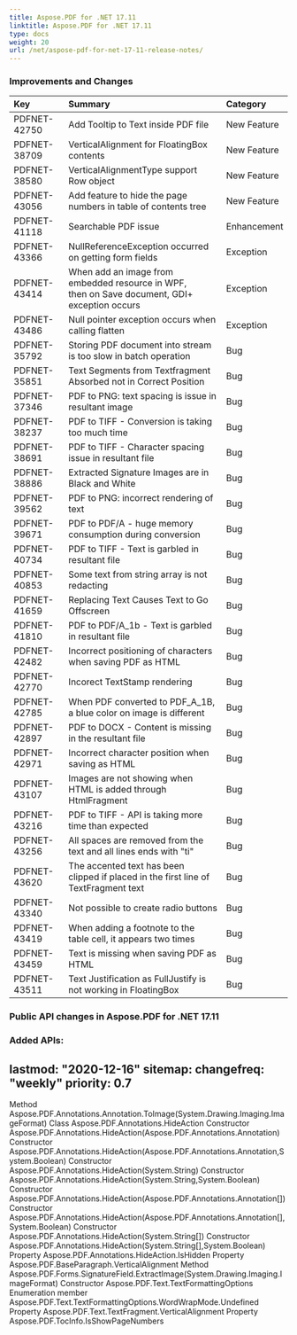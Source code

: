 ```yaml
---
title: Aspose.PDF for .NET 17.11 
linktitle: Aspose.PDF for .NET 17.11 
type: docs
weight: 20
url: /net/aspose-pdf-for-net-17-11-release-notes/
---
```


### **Improvements and Changes**

|**Key**|**Summary**|**Category**|
| :- | :- | :- |
|PDFNET-42750|Add Tooltip to Text inside PDF file|New Feature|
|PDFNET-38709|VerticalAlignment for FloatingBox contents|New Feature|
|PDFNET-38580|VerticalAlignmentType support Row object|New Feature|
|PDFNET-43056|Add feature to hide the page numbers in table of contents tree|New Feature|
|PDFNET-41118|Searchable PDF issue|Enhancement|
|PDFNET-43366|NullReferenceException occurred on getting form fields|Exception|
|PDFNET-43414|When add an image from embedded resource in WPF, <br>then on Save document, GDI+ exception occurs|Exception|
|PDFNET-43486|Null pointer exception occurs when calling flatten|Exception|
|PDFNET-35792|Storing PDF document into stream is too slow in batch operation|Bug|
|PDFNET-35851|Text Segments from Textfragment Absorbed not in Correct Position|Bug|
|PDFNET-37346|PDF to PNG: text spacing is issue in resultant image|Bug|
|PDFNET-38237|PDF to TIFF - Conversion is taking too much time|Bug|
|PDFNET-38691|PDF to TIFF - Character spacing issue in resultant file |Bug|
|PDFNET-38886|Extracted Signature Images are in Black and White |Bug|
|PDFNET-39562|PDF to PNG: incorrect rendering of text |Bug|
|PDFNET-39671|PDF to PDF/A - huge memory consumption during conversion|Bug|
|PDFNET-40734|PDF to TIFF - Text is garbled in resultant file|Bug|
|PDFNET-40853|Some text from string array is not redacting|Bug|
|PDFNET-41659|Replacing Text Causes Text to Go Offscreen|Bug|
|PDFNET-41810|PDF to PDF/A_1b - Text is garbled in resultant file|Bug|
|PDFNET-42482|Incorrect positioning of characters when saving PDF as HTML|Bug|
|PDFNET-42770|Incorect TextStamp rendering|Bug|
|PDFNET-42785|When PDF converted to PDF_A_1B, a blue color on image is different|Bug|
|PDFNET-42897|PDF to DOCX - Content is missing in the resultant file|Bug|
|PDFNET-42971|Incorrect character position when saving as HTML|Bug|
|PDFNET-43107|Images are not showing when HTML is added through HtmlFragment|Bug|
|PDFNET-43216|PDF to TIFF - API is taking more time than expected|Bug|
|PDFNET-43256|All spaces are removed from the text and all lines ends with "ti"|Bug|
|PDFNET-43620|The accented text has been clipped if placed in the first line of TextFragment text|Bug|
|PDFNET-43340|Not possible to create radio buttons|Bug|
|PDFNET-43419|When adding a footnote to the table cell, it appears two times|Bug|
|PDFNET-43459|Text is missing when saving PDF as HTML|Bug|
|PDFNET-43511|Text Justification as FullJustify is not working in FloatingBox|Bug|
### **Public API changes in Aspose.PDF for .NET 17.11**
### **Added APIs:**
lastmod: "2020-12-16"
sitemap:
    changefreq: "weekly"
    priority: 0.7
-----
Method Aspose.PDF.Annotations.Annotation.ToImage(System.Drawing.Imaging.ImageFormat)
Class Aspose.PDF.Annotations.HideAction
Constructor Aspose.PDF.Annotations.HideAction(Aspose.PDF.Annotations.Annotation)
Constructor Aspose.PDF.Annotations.HideAction(Aspose.PDF.Annotations.Annotation,System.Boolean)
Constructor Aspose.PDF.Annotations.HideAction(System.String)
Constructor Aspose.PDF.Annotations.HideAction(System.String,System.Boolean)
Constructor Aspose.PDF.Annotations.HideAction(Aspose.PDF.Annotations.Annotation[])
Constructor Aspose.PDF.Annotations.HideAction(Aspose.PDF.Annotations.Annotation[],System.Boolean)
Constructor Aspose.PDF.Annotations.HideAction(System.String[])
Constructor Aspose.PDF.Annotations.HideAction(System.String[],System.Boolean)
Property Aspose.PDF.Annotations.HideAction.IsHidden
Property Aspose.PDF.BaseParagraph.VerticalAlignment
Method Aspose.PDF.Forms.SignatureField.ExtractImage(System.Drawing.Imaging.ImageFormat)
Constructor Aspose.PDF.Text.TextFormattingOptions
Enumeration member Aspose.PDF.Text.TextFormattingOptions.WordWrapMode.Undefined
Property Aspose.PDF.Text.TextFragment.VerticalAlignment
Property Aspose.PDF.TocInfo.IsShowPageNumbers
